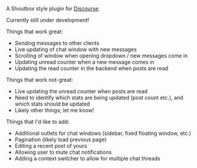 A Shoutbox style plugin for [Discourse](http://discourse.org).

Currently still under development!

Things that work great:
- Sending messages to other clients
- Live updating of chat window with new messages
- Scrolling of window when opening dropdown / new messages come in
- Updating unread counter when a new message comes in
- Updating the read counter in the backend when posts are read

Things that work not-great:
- Live updating the unread counter when posts are read
- Need to identify which stats are being updated (post count etc.), and which stats should be updated
- Likely other things; let me know!

Things that I'd like to add:
- Additional outlets for chat windows (sidebar, fixed floating window, etc.)
- Pagination (likely load previous page)
- Editing a recent post of yours
- Allowing user to mute chat notifications
- Adding a context switcher to allow for multiple chat threads
